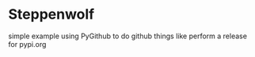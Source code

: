 # Steppenwolf

simple example using PyGithub to do github things
like perform a release for pypi.org



